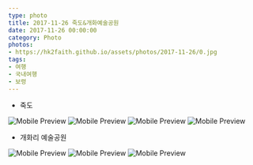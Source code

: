```yaml
---
type: photo
title: 2017-11-26 죽도&개화예술공원
date: 2017-11-26 00:00:00
category: Photo
photos:
- https://hk2faith.github.io/assets/photos/2017-11-26/0.jpg
tags:
- 여행
- 국내여행
- 보령
---
```


<!-- more -->

* 죽도

![Mobile Preview](https://hk2faith.github.io/assets/photos/2017-11-26/11.jpg)
![Mobile Preview](https://hk2faith.github.io/assets/photos/2017-11-26/12.jpg)
![Mobile Preview](https://hk2faith.github.io/assets/photos/2017-11-26/13.jpg)
![Mobile Preview](https://hk2faith.github.io/assets/photos/2017-11-26/14.jpg)

* 개화리 예술공원

![Mobile Preview](https://hk2faith.github.io/assets/photos/2017-11-26/21.jpg)
![Mobile Preview](https://hk2faith.github.io/assets/photos/2017-11-26/22.jpg)
![Mobile Preview](https://hk2faith.github.io/assets/photos/2017-11-26/23.jpg)

